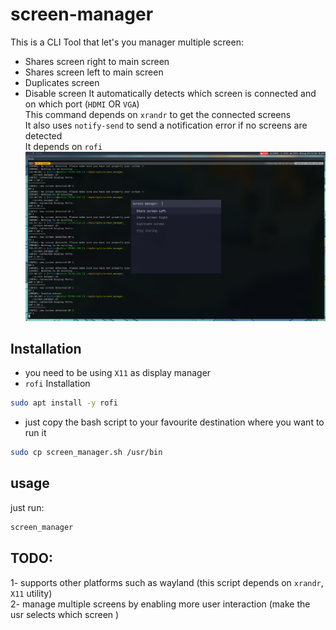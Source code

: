# screen-manager 
This is a CLI Tool that let's you manager multiple screen:
- Shares screen right to main screen 
- Shares screen left to main screen 
- Duplicates screen 
- Disable screen
It automatically detects which screen is connected and on which port (`HDMI` OR `VGA`)<br>
This command depends on `xrandr` to get the connected screens <br>
It also uses `notify-send` to send a notification error if no screens are detected <br>
It depends on `rofi`
![image](docs/scr_manager.png)
## Installation 
- you need to be using `X11` as  display manager <br>
- `rofi` Installation
```bash 
sudo apt install -y rofi
```
- just copy the bash script to your favourite destination where you want to run it 
```bash 
sudo cp screen_manager.sh /usr/bin
```
## usage 
just run: 
```bash
screen_manager
```

## TODO: 

1- supports other platforms such as wayland (this script depends on `xrandr`, `X11` utility)<br>
2- manage multiple screens by enabling more user interaction (make the usr selects which screen )
